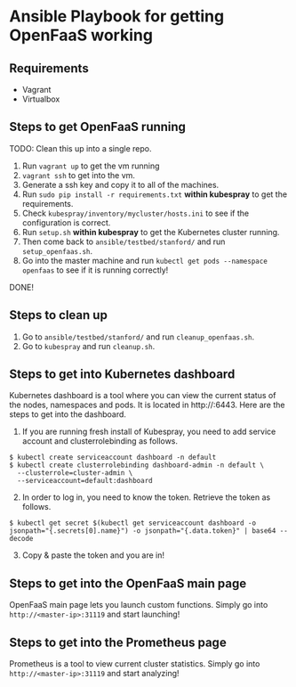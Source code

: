 # Ansible Playbook for getting OpenFaaS working

## Requirements
* Vagrant
* Virtualbox

## Steps to get OpenFaaS running

TODO: Clean this up into a single repo.

1. Run `vagrant up` to get the vm running
2. `vagrant ssh` to get into the vm.
3. Generate a ssh key and copy it to all of the machines.
4. Run `sudo pip install -r requirements.txt` **within kubespray** to get the requirements.
5. Check `kubespray/inventory/mycluster/hosts.ini` to see if the configuration is correct.
6. Run `setup.sh` **within kubespray** to get the Kubernetes cluster running.
7. Then come back to `ansible/testbed/stanford/` and run `setup_openfaas.sh`.
8. Go into the master machine and run `kubectl get pods --namespace openfaas` to see if it is running correctly!

DONE!

## Steps to clean up

1. Go to `ansible/testbed/stanford/` and run `cleanup_openfaas.sh`. 
2. Go to `kubespray` and run `cleanup.sh`.

## Steps to get into Kubernetes dashboard
Kubernetes dashboard is a tool where you can view the current status of the nodes, namespaces and pods.
It is located in http://<master-ip>:6443. Here are the steps to get into the dashboard.

1. If you are running fresh install of Kubespray, you need to add service account and clusterrolebinding as follows.
  ```
  $ kubectl create serviceaccount dashboard -n default
  $ kubectl create clusterrolebinding dashboard-admin -n default \
    --clusterrole=cluster-admin \
    --serviceaccount=default:dashboard
  ```
2. In order to log in, you need to know the token. Retrieve the token as follows.
  ```
  $ kubectl get secret $(kubectl get serviceaccount dashboard -o jsonpath="{.secrets[0].name}") -o jsonpath="{.data.token}" | base64 --decode
  ```
3. Copy & paste the token and you are in!

## Steps to get into the OpenFaaS main page
OpenFaaS main page lets you launch custom functions. Simply go into `http://<master-ip>:31119` and start launching!

## Steps to get into the Prometheus page
Prometheus is a tool to view current cluster statistics. Simply go into `http://<master-ip>:31119` and start analyzing!
